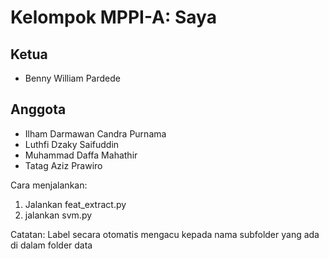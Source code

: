 # Kelompok MPPI-A: Saya
## Ketua
- Benny William Pardede
## Anggota
- Ilham Darmawan Candra Purnama
- Luthfi Dzaky Saifuddin
- Muhammad Daffa Mahathir
- Tatag Aziz Prawiro


Cara menjalankan:
1. Jalankan feat_extract.py
2. jalankan svm.py

Catatan: Label secara otomatis mengacu kepada nama subfolder yang ada di dalam folder data